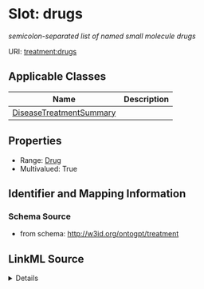 # Slot: drugs
_semicolon-separated list of named small molecule drugs_


URI: [treatment:drugs](http://w3id.org/ontogpt/treatments/drugs)



<!-- no inheritance hierarchy -->




## Applicable Classes

| Name | Description |
| --- | --- |
[DiseaseTreatmentSummary](DiseaseTreatmentSummary.md) | 






## Properties

* Range: [Drug](Drug.md)
* Multivalued: True








## Identifier and Mapping Information







### Schema Source


* from schema: http://w3id.org/ontogpt/treatment




## LinkML Source

<details>
```yaml
name: drugs
description: semicolon-separated list of named small molecule drugs
from_schema: http://w3id.org/ontogpt/treatment
rank: 1000
multivalued: true
alias: drugs
owner: DiseaseTreatmentSummary
domain_of:
- DiseaseTreatmentSummary
range: Drug

```
</details>
